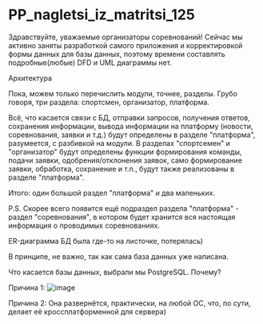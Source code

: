 # PP_nagletsi_iz_matritsi_125
Здравствуйте, уважаемые организаторы соревнований!
Сейчас мы активно заняты разработкой самого приложения и корректировкой формы данных для базы данных, поэтому времени составлять подробные(любые) DFD и UML диаграммы нет.

Архитектура

Пока, можем только перечислить модули, точнее, разделы.
Грубо говоря, три раздела: спортсмен, организатор, платформа.

Всё, что касается связи с БД, отправки запросов, получения ответов, сохранения информации, вывода информации на платформу (новости, соревнования, заявки и т.д.) будут определены в разделе "платформа", разумеется, с разбивкой на модули.
В разделах "спортсемен" и "организатор" будут определены функции формирования команды, подачи заявки, одобрения/отклонения заявок, само формирование заявки, обработка, сохранение и т.п., будут также реализованы в разделе "платформа".

Итого: один большой раздел "платформа" и два маленьких.

P.S. Скорее всего появится ещё подраздел раздела "платформа" - раздел "соревнования", в котором будет хранится вся настоящая информация о проводимых соревнованиях.

ER-диаграмма БД была где-то на листочке, потерялась)

В принципе, не важно, так как сама база данных уже написана.

Что касается базы данных, выбрали мы PostgreSQL.
Почему?

Причина 1:
![image](https://github.com/user-attachments/assets/580dbf24-cc47-499a-943c-0966a85e2458)

Причина 2: Она развернётся, практически, на любой ОС, что, по сути, делает её кроссплатформенной для сервера)
